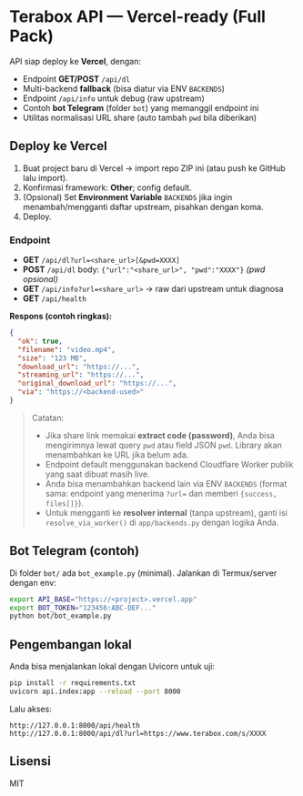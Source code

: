 
# Terabox API — Vercel-ready (Full Pack)

API siap deploy ke **Vercel**, dengan:
- Endpoint **GET/POST** `/api/dl`
- Multi-backend **fallback** (bisa diatur via ENV `BACKENDS`)
- Endpoint `/api/info` untuk debug (raw upstream)
- Contoh **bot Telegram** (folder `bot`) yang memanggil endpoint ini
- Utilitas normalisasi URL share (auto tambah `pwd` bila diberikan)

## Deploy ke Vercel
1. Buat project baru di Vercel → import repo ZIP ini (atau push ke GitHub lalu import).
2. Konfirmasi framework: **Other**; config default.
3. (Opsional) Set **Environment Variable** `BACKENDS` jika ingin menambah/mengganti daftar upstream, pisahkan dengan koma.
4. Deploy.

### Endpoint
- **GET**  `/api/dl?url=<share_url>[&pwd=XXXX]`
- **POST** `/api/dl` body: `{"url":"<share_url>", "pwd":"XXXX"}` *(pwd opsional)*
- **GET**  `/api/info?url=<share_url>` → raw dari upstream untuk diagnosa
- **GET**  `/api/health`

**Respons (contoh ringkas):**
```json
{
  "ok": true,
  "filename": "video.mp4",
  "size": "123 MB",
  "download_url": "https://...",
  "streaming_url": "https://...",
  "original_download_url": "https://...",
  "via": "https://<backend-used>"
}
```

> Catatan:
> - Jika share link memakai **extract code (password)**, Anda bisa mengirimnya lewat query `pwd` atau field JSON `pwd`. Library akan menambahkan ke URL jika belum ada.
> - Endpoint default menggunakan backend Cloudflare Worker publik yang saat dibuat masih live.
> - Anda bisa menambahkan backend lain via ENV `BACKENDS` (format sama: endpoint yang menerima `?url=` dan memberi `{success, files[]}`).
> - Untuk mengganti ke **resolver internal** (tanpa upstream), ganti isi `resolve_via_worker()` di `app/backends.py` dengan logika Anda.

## Bot Telegram (contoh)
Di folder `bot/` ada `bot_example.py` (minimal). Jalankan di Termux/server dengan env:
```bash
export API_BASE="https://<project>.vercel.app"
export BOT_TOKEN="123456:ABC-DEF..."
python bot/bot_example.py
```

## Pengembangan lokal
Anda bisa menjalankan lokal dengan Uvicorn untuk uji:
```bash
pip install -r requirements.txt
uvicorn api.index:app --reload --port 8000
```

Lalu akses:
```
http://127.0.0.1:8000/api/health
http://127.0.0.1:8000/api/dl?url=https://www.terabox.com/s/XXXX
```

## Lisensi
MIT
